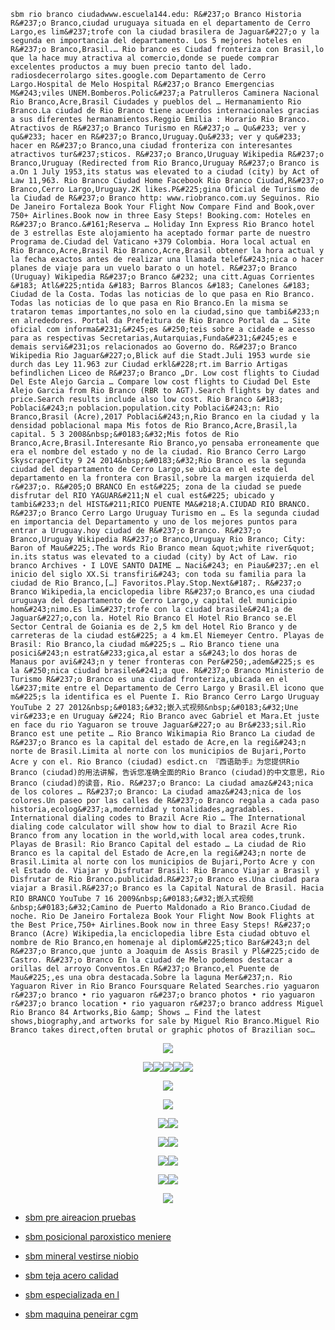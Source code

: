 
```
sbm rio branco ciudadwww.escuela144.edu: R&#237;o Branco Historia R&#237;o Branco,ciudad uruguaya situada en el departamento de Cerro Largo,es lim&#237;trofe con la ciudad brasilera de Jaguar&#227;o y la segunda en importancia del departamento. Los 5 mejores hoteles en R&#237;o Branco,Brasil.… Rio branco es Ciudad fronteriza con Brasil,lo que la hace muy atractiva al comercio,donde se puede comprar excelentes productos a muy buen precio tanto del lado. radiosdecerrolargo sites.google.com Departamento de Cerro Largo.Hospital de Melo Hospital R&#237;o Branco Emergencias M&#243;viles UNEM.Bomberos.Polic&#237;a Patrulleros Caminera Nacional Rio Branco,Acre,Brasil Ciudades y pueblos del … Hermanamiento Rio Branco.La ciudad de Rio Branco tiene acuerdos internacionales gracias a sus diferentes hermanamientos.Reggio Emilia : Horario Rio Branco. Atractivos de R&#237;o Branco Turismo en R&#237;o … Qu&#233; ver y qu&#233; hacer en R&#237;o Branco,Uruguay.Qu&#233; ver y qu&#233; hacer en R&#237;o Branco,una ciudad fronteriza con interesantes atractivos tur&#237;sticos. R&#237;o Branco,Uruguay Wikipedia R&#237;o Branco,Uruguay (Redirected from Rio Branco,Uruguay R&#237;o Branco is a.On 1 July 1953,its status was elevated to a ciudad (city) by Act of Law 11,963. Rio Branco Ciudad Home Facebook Rio Branco Ciudad,R&#237;o Branco,Cerro Largo,Uruguay.2K likes.P&#225;gina Oficial de Turismo de la Ciudad de R&#237;o Branco http: www.riobranco.com.uy Seguinos. Rio De Janeiro Fortaleza Book Your Flight Now Compare Find and Book,over 750+ Airlines.Book now in three Easy Steps! Booking.com: Hoteles en R&#237;o Branco.&#161;Reserva … Holiday Inn Express Rio Branco hotel de 3 estrellas Este alojamiento ha aceptado formar parte de nuestro Programa de.Ciudad del Vaticano ‎+379 Colombia. Hora local actual en Rio Branco,Acre,Brasil Rio Branco,Acre,Brasil obtener la hora actual y la fecha exactos antes de realizar una llamada telef&#243;nica o hacer planes de viaje para un vuelo barato o un hotel. R&#237;o Branco (Uruguay) Wikipedia R&#237;o Branco &#232; una citt.Aguas Corrientes &#183; Atl&#225;ntida &#183; Barros Blancos &#183; Canelones &#183; Ciudad de la Costa. Todas las noticias de lo que pasa en Rio Branco. Todas las noticias de lo que pasa en Rio Branco.En la misma se trataron temas importantes,no solo en la ciudad,sino que tambi&#233;n en alrededores. Portal da Prefeitura de Rio Branco Portal da … Site oficial com informa&#231;&#245;es &#250;teis sobre a cidade e acesso para as respectivas Secretarias,Autarquias,Funda&#231;&#245;es e demais servi&#231;os relacionados ao Governo do. R&#237;o Branco Wikipedia Rio Jaguar&#227;o,Blick auf die Stadt.Juli 1953 wurde sie durch das Ley 11.963 zur Ciudad erkl&#228;rt.im Barrio Artigas befindlichen Liceo de R&#237;o Branco „Dr. Low cost flights to Ciudad Del Este Alejo Garcia … Compare low cost flights to Ciudad Del Este Alejo Garcia from Rio Branco (RBR to AGT).Search flights by dates and price.Search results include also low cost. Rio Branco &#183; Poblaci&#243;n poblacion.population.city Poblaci&#243;n: Rio Branco,Brasil (Acre),2017 Poblaci&#243;n,Rio Branco en la ciudad y la densidad poblacional mapa Mis fotos de Rio Branco,Acre,Brasil,la capital. 5 3 2008&nbsp;&#0183;&#32;Mis fotos de Rio Branco,Acre,Brasil.Interesante Rio Branco,yo pensaba erroneamente que era el nombre del estado y no de la ciudad. Rio Branco Cerro Largo SkyscraperCity 9 24 2014&nbsp;&#0183;&#32;Rio Branco es la segunda ciudad del departamento de Cerro Largo,se ubica en el este del departamento en la frontera con Brasil,sobre la margen izquierda del r&#237;o. R&#205;O BRANCO En est&#225; zona de la ciudad se puede disfrutar del RIO YAGUAR&#211;N el cual est&#225; ubicado y tambi&#233;n del HIST&#211;RICO PUENTE MA&#218;A.CIUDAD RIO BRANCO. R&#237;o Branco Cerro Largo Uruguay Turismo en … Es la segunda ciudad en importancia del Departamento y uno de los mejores puntos para entrar a Uruguay.hoy ciudad de R&#237;o Branco. R&#237;o Branco,Uruguay Wikipedia R&#237;o Branco,Uruguay Rio Branco; City: Baron of Mau&#225;.The words Rio Branco mean &quot;white river&quot; in.its status was elevated to a ciudad (city) by Act of Law. rio branco Archives ⋆ I LOVE SANTO DAIME … Naci&#243; en Piau&#237;.en el inicio del siglo XX.Si transfiri&#243; con toda su familia para la ciudad de Rio Branco,[…] Favoritos.Play.Stop.Next&#187;. R&#237;o Branco Wikipedia,la enciclopedia libre R&#237;o Branco,es una ciudad uruguaya del departamento de Cerro Largo,y capital del municipio hom&#243;nimo.Es lim&#237;trofe con la ciudad brasile&#241;a de Jaguar&#227;o,con la. Hotel Rio Branco El Hotel Rio Branco se.El Sector Central de Goiania es de 2,5 km del Hotel Rio Branco y de carreteras de la ciudad est&#225; a 4 km.El Niemeyer Centro. Playas de Brasil: Rio Branco,la ciudad m&#225;s … Rio Branco tiene una posici&#243;n estrat&#233;gica,al estar a s&#243;lo dos horas de Manaus por avi&#243;n y tener fronteras con Per&#250;,adem&#225;s es la &#250;nica ciudad brasile&#241;a que. R&#237;o Branco Ministerio de Turismo R&#237;o Branco es una ciudad fronteriza,ubicada en el l&#237;mite entre el Departamento de Cerro Largo y Brasil.El icono que m&#225;s la identifica es el Puente I. Rio Branco Cerro Largo Uruguay YouTube 2 27 2012&nbsp;&#0183;&#32;嵌入式视频&nbsp;&#0183;&#32;Une vir&#233;e en Uruguay &#224; Rio Branco avec Gabriel et Mara.Et juste en face du rio Yaguaron se trouve Jaguar&#227;o au Br&#233;sil.Rio Branco est une petite … Rio Branco Wikimapia Rio Branco La ciudad de R&#237;o Branco es la capital del estado de Acre,en la regi&#243;n norte de Brasil.Limita al norte con los municipios de Bujari,Porto Acre y con el. Rio Branco (ciudad) esdict.cn 『西语助手』为您提供Rio Branco (ciudad)的用法讲解，告诉您准确全面的Rio Branco (ciudad)的中文意思，Rio Branco (ciudad)的读音，Rio. R&#237;o Branco: La ciudad amaz&#243;nica de los colores … R&#237;o Branco: La ciudad amaz&#243;nica de los colores.Un paseo por las calles de R&#237;o Branco regala a cada paso historia,ecolog&#237;a,modernidad y tonalidades,agradables. International dialing codes to Brazil Acre Rio … The International dialing code calculator will show how to dial to Brazil Acre Rio Branco from any location in the world,with local area codes,trunk. Playas de Brasil: Rio Branco Capital del estado … La ciudad de Rio Branco es la capital del Estado de Acre,en la regi&#243;n norte de Brasil.Limita al norte con los municipios de Bujari,Porto Acre y con el Estado de. Viajar y Disfrutar Brasil: Rio Branco Viajar a Brasil y Disfrutar de Rio Branco.publicidad.R&#237;o Branco es.Una ciudad para viajar a Brasil.R&#237;o Branco es la Capital Natural de Brasil. Hacia RIO BRANCO YouTube 7 16 2009&nbsp;&#0183;&#32;嵌入式视频&nbsp;&#0183;&#32;Camino de Puerto Maldonado a Rio Branco.Ciudad de noche. Rio De Janeiro Fortaleza Book Your Flight Now Book Flights at the Best Price,750+ Airlines.Book now in three Easy Steps! R&#237;o Branco (Acre) Wikipedia,la enciclopedia libre Esta ciudad obtuvo el nombre de Rio Branco,en homenaje al diplom&#225;tico Bar&#243;n del R&#237;o Branco,que junto a Joaquim de Assis Brasil y Pl&#225;cido de Castro. R&#237;o Branco En la ciudad de Melo podemos destacar a orillas del arroyo Conventos.En R&#237;o Branco,el Puente de Mau&#225;,es una obra destacada.Sobre la laguna Mer&#237;n. Rio Yaguaron River in Rio Branco Foursquare Related Searches.rio yaguaron r&#237;o branco • rio yaguaron r&#237;o branco photos • rio yaguaron r&#237;o branco location • rio yaguaron r&#237;o branco address Miguel Rio Branco 84 Artworks,Bio &amp; Shows … Find the latest shows,biography,and artworks for sale by Miguel Rio Branco.Miguel Rio Branco takes direct,often brutal or graphic photos of Brazilian soc… 
```

<div align="center">

<a href="https://es-crusher.shibang-china.com/github&k=sbm+rio+branco+ciudad"><img src="https://static.shibang-china.com/es/crusher/logo.jpg"></a>

<a href="https://es-crusher.shibang-china.com/github&k=sbm+rio+branco+ciudad"><img src="https://static.shibang-china.com/es/crusher/index.jpg"></a><a href="https://es-crusher.shibang-china.com/material.htmlgithub&k=sbm+rio+branco+ciudad"><img src="https://static.shibang-china.com/es/crusher/material.jpg"></a><a href="https://es-crusher.shibang-china.com/application.htmlgithub&k=sbm+rio+branco+ciudad"><img src="https://static.shibang-china.com/es/crusher/application.jpg"></a><a href="https://es-crusher.shibang-china.com/aboutus.htmlgithub&k=sbm+rio+branco+ciudad"><img src="https://static.shibang-china.com/es/crusher/aboutus.jpg"></a><a href="https://es-crusher.shibang-china.com/contact.htmlgithub&k=sbm+rio+branco+ciudad"><img src="https://static.shibang-china.com/es/crusher/contact.jpg"></a>

<a href="https://es-crusher.shibang-china.com/github&k=sbm+rio+branco+ciudad"><img src="https://static.shibang-china.com/es/crusher/banner.jpg"></a>

<a href="https://swt.shibang-china.com/github&k=sbm+rio+branco+ciudad"><img src="https://static.shibang-china.com/es/crusher/text.jpg"></a>

<a href="https://swt.shibang-china.com/github&k=sbm+rio+branco+ciudad"><img src="https://static.shibang-china.com/es/crusher/chat.jpg"></a><a href="https://es-crusher.shibang-china.com/contact.htmlgithub&k=sbm+rio+branco+ciudad"><img src="https://static.shibang-china.com/es/crusher/message.jpg"></a>

<a href="https://es-crusher.shibang-china.com/products/pe.htmlgithub&k=sbm+rio+branco+ciudad"><img src="https://static.shibang-china.com/es/crusher/pe.jpg"></a><a href="https://es-crusher.shibang-china.com/products/pf.htmlgithub&k=sbm+rio+branco+ciudad"><img src="https://static.shibang-china.com/es/crusher/pf.jpg"></a>

<a href="https://es-crusher.shibang-china.com/products/hpt.htmlgithub&k=sbm+rio+branco+ciudad"><img src="https://static.shibang-china.com/es/crusher/hpt.jpg"></a><a href="https://es-crusher.shibang-china.com/products/vsi.htmlgithub&k=sbm+rio+branco+ciudad"><img src="https://static.shibang-china.com/es/crusher/vsi.jpg"></a>

<a href="https://es-crusher.shibang-china.com/products/klv.htmlgithub&k=sbm+rio+branco+ciudad"><img src="https://static.shibang-china.com/es/crusher/klv.jpg"></a><a href="https://es-crusher.shibang-china.com/products/portable.htmlgithub&k=sbm+rio+branco+ciudad"><img src="https://static.shibang-china.com/es/crusher/portable.jpg"></a>

<a href="https://swt.shibang-china.com/github&k=sbm+rio+branco+ciudad"><img src="https://static.shibang-china.com/es/crusher/case.jpg"></a>

</div>


* [sbm pre aireacion pruebas](sbm%20pre%20aireacion%20pruebas.md)

* [sbm posicional paroxistico meniere](sbm%20posicional%20paroxistico%20meniere.md)

* [sbm mineral vestirse niobio](sbm%20mineral%20vestirse%20niobio.md)

* [sbm teja acero calidad](sbm%20teja%20acero%20calidad.md)

* [sbm especializada en l](sbm%20especializada%20en%20l.md)

* [sbm maquina peneirar cgm](sbm%20maquina%20peneirar%20cgm.md)